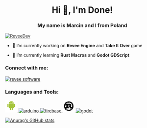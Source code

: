 
<h1 align="center">Hi 👋, I'm Done!</h1>
<h3 align="center">My name is Marcin and I from Poland</h3>

<p align="left"> <a href="https://twitter.com/ReveeDev" target="blank"><img src="https://img.shields.io/twitter/follow/ReveeDev?logo=twitter&style=for-the-badge" alt="ReveeDev" /></a> </p>

- 🔭 I’m currently working on **Revee Engine** and **Take It Over** game

- 🌱 I’m currently learning **Rust Macros** and **Godot GDScript**

<h3 align="left">Connect with me:</h3>
<p align="left">
<a href="https://twitter.com/ReveeDev" target="blank"><img align="center" src="https://raw.githubusercontent.com/rahuldkjain/github-profile-readme-generator/master/src/images/icons/Social/twitter.svg" alt="revee software" height="30" width="40" /></a>
</p>

<h3 align="left">Languages and Tools:</h3>
<p align="left"> <a href="https://developer.android.com" target="_blank" rel="noreferrer"> <img src="https://raw.githubusercontent.com/devicons/devicon/master/icons/android/android-original-wordmark.svg" alt="android" width="40" height="40"/> </a> <a href="https://www.arduino.cc/" target="_blank" rel="noreferrer"> <img src="https://cdn.worldvectorlogo.com/logos/arduino-1.svg" alt="arduino" width="40" height="40"/> </a> <a href="https://firebase.google.com/" target="_blank" rel="noreferrer"> <img src="https://www.vectorlogo.zone/logos/firebase/firebase-icon.svg" alt="firebase" width="40" height="40"/> </a> <a href="https://www.rust-lang.org" target="_blank" rel="noreferrer"> <img src="https://raw.githubusercontent.com/devicons/devicon/master/icons/rust/rust-plain.svg" alt="rust" width="40" height="40"/> </a> <a href="https://godotengine.org/" target="_blank" rel="noreferrer"> <img src="https://www.vectorlogo.zone/logos/godotengine/godotengine-icon.svg" alt="godot" width="40" height="40"/> </a> </p>

[![Anurag's GitHub stats](https://github-readme-stats.vercel.app/api?username=Kveio)](https://github.com/anuraghazra/github-readme-stats)
